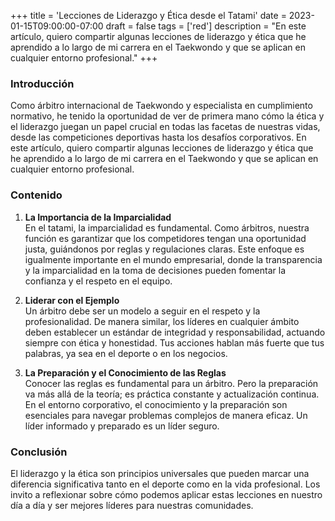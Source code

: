 +++
title = 'Lecciones de Liderazgo y Ética desde el Tatami'
date = 2023-01-15T09:00:00-07:00
draft = false
tags = ['red']
description = "En este artículo, quiero compartir algunas lecciones de liderazgo y ética que he aprendido a lo largo de mi carrera en el Taekwondo y que se aplican en cualquier entorno profesional."
+++
### **Introducción**
Como árbitro internacional de Taekwondo y especialista en cumplimiento normativo, he tenido la oportunidad de ver de primera mano cómo la ética y el liderazgo juegan un papel crucial en todas las facetas de nuestras vidas, desde las competiciones deportivas hasta los desafíos corporativos. En este artículo, quiero compartir algunas lecciones de liderazgo y ética que he aprendido a lo largo de mi carrera en el Taekwondo y que se aplican en cualquier entorno profesional.

### **Contenido**
1. **La Importancia de la Imparcialidad**  
   En el tatami, la imparcialidad es fundamental. Como árbitros, nuestra función es garantizar que los competidores tengan una oportunidad justa, guiándonos por reglas y regulaciones claras. Este enfoque es igualmente importante en el mundo empresarial, donde la transparencia y la imparcialidad en la toma de decisiones pueden fomentar la confianza y el respeto en el equipo.

2. **Liderar con el Ejemplo**  
   Un árbitro debe ser un modelo a seguir en el respeto y la profesionalidad. De manera similar, los líderes en cualquier ámbito deben establecer un estándar de integridad y responsabilidad, actuando siempre con ética y honestidad. Tus acciones hablan más fuerte que tus palabras, ya sea en el deporte o en los negocios.

3. **La Preparación y el Conocimiento de las Reglas**  
   Conocer las reglas es fundamental para un árbitro. Pero la preparación va más allá de la teoría; es práctica constante y actualización continua. En el entorno corporativo, el conocimiento y la preparación son esenciales para navegar problemas complejos de manera eficaz. Un líder informado y preparado es un líder seguro.

### **Conclusión**
El liderazgo y la ética son principios universales que pueden marcar una diferencia significativa tanto en el deporte como en la vida profesional. Los invito a reflexionar sobre cómo podemos aplicar estas lecciones en nuestro día a día y ser mejores líderes para nuestras comunidades.
